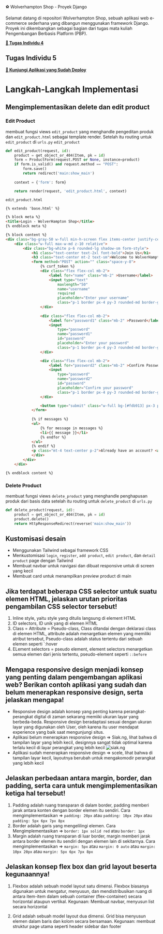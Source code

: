 ⚽ Wolverhampton Shop - Proyek Django

Selamat datang di repositori Wolverhampton Shop, sebuah aplikasi web e-commerce sederhana yang dibangun menggunakan framework Django. Proyek ini dikembangkan sebagai bagian dari tugas mata kuliah Pengembangan Berbasis Platform (PBP).

**[🔗 Tugas Individu 4](https://github.com/prasetyasurya-ui/football_shop/wiki/Tugas-Individu-4)**

## Tugas Individu 5

**[🔗 Kunjungi Aplikasi yang Sudah Deploy](https://prasetya-surya-footballshop.pbp.cs.ui.ac.id/)**


# Langkah-Langkah Implementasi

##  Mengimplementasikan delete dan edit product
### Edit Product
membuat fungsi views `edit_product` yang menghandle pengeditan produk dan `edit_product.html` sebagai template render. Setelah itu routing untuk `edit_product` di `urls.py`
`edit_product`
```python
def edit_product(request, id):
    product = get_object_or_404(Item, pk = id)
    form = ProductForm(request.POST or None, instance=product)
    if form.is_valid() and request.method == "POST":
        form.save()
        return redirect('main:show_main')
    
    context = {'form': form}

    return render(request, 'edit_product.html', context)
```

`edit_product.html`
```html
{% extends 'base.html' %}

{% block meta %}
<title>Login - WolverHampton Shop</title>
{% endblock meta %}

{% block content %}
<div class="bg-gray-50 w-full min-h-screen flex items-center justify-center p-8">
    <div class="w-full max-w-md z-10 relative">
        <div class="bg-white p-6 rounded-lg shadow-sm form-style">
            <h1 class="text-center text-2xl font-bold">Join Us</h1>
            <h3 class="text-center mt-2 text-sm">Welcome to WolverHampton Shop</h3>
            <form method="POST" action="" class="space-y-8">
                {% csrf_token %}
                <div class="flex flex-col mb-2">
                    <label for="name" class="mb-2" >Username</label>
                    <input type="text"
                        maxlength="50"
                        name="username"
                        required
                        placeholder="Enter your username"
                        class="p-1 border px-4 py-3 rounded-md border-gray-300">
                </div>
                
                <div class="flex flex-col mb-2">
                    <label for="password1" class="mb-2" >Password</label>
                    <input 
                        type="password"
                        name="password1"
                        id="password"
                        placeholder="Enter your password"
                        class="p-1 border px-4 py-3 rounded-md border-gray-300">
                </div>

                <div class="flex flex-col mb-2">
                    <label for="password2" class="mb-2" >Confirm Password</label>
                    <input 
                        type="password"
                        name="password2"
                        id="password"
                        placeholder="Confirm your password"
                        class="p-1 border px-4 py-3 rounded-md border-gray-300">
                </div>

                <button type="submit" class="w-full bg-[#fdb913] px-3 py-3 rounded-lg font-bold hover:bg-[#e4a70d] transition-colors">Sign in</button>
            </form>
        
            {% if messages %}
            <ul>
                {% for message in messages %}
                <li>{{ message }}</li>
                {% endfor %}
            </ul>
            {% endif %} 
            <p class="mt-4 text-center p-2">Already have an account? <a href="{% url 'main:login' %}" class="text-[#fdb913] font-medium">Sign in</a></p>
            </div>
        </div>
    </div>

{% endblock content %}
```

### Delete Product
membuat fungsi views `delete_product` yang menghandle penghapusan produk dari basis data setelah itu routing untuk `delete_product` di `urls.py`
```python
def delete_product(request, id):
    product = get_object_or_404(Item, pk = id)
    product.delete()
    return HttpResponseRedirect(reverse('main:show_main'))
```

## Kustomisasi desain
- Menggunakan Tailwind sebagai framework CSS
- Menkustomisasi `login`, `register`, `add product`, `edit product`, dan `detail product` page dengan Tailwind
- Membuat navbar untuk navigasi dan dibuat responsive untuk di screen yang kecil
- Membuat card untuk menampilkan preview product di main

## Jika terdapat beberapa CSS selector untuk suatu elemen HTML, jelaskan urutan prioritas pengambilan CSS selector tersebut!
1. Inline style, yaitu style yang ditulis langsung di element HTML
2. ID selectors, ID unik yang di elemen HTML
3. Class = Attribute = Pseudo-class, Class ditandai dengan deklarasi class di elemen HTML, attribute adalah menargetkan elemen yang memiliki atribut tersebut, Pseudo-class adalah status tertentu dari sebuah elemen seperti `:hover
4. ELement selectors = pseudo element, element selectors menargetkan semua elemen dari jenis tertentu, pseudo-element seperti `::before`

## Mengapa responsive design menjadi konsep yang penting dalam pengembangan aplikasi web? Berikan contoh aplikasi yang sudah dan belum menerapkan responsive design, serta jelaskan mengapa!
- Responsive design adalah konsep yang penting karena perangkat-perangkat digital di zaman sekarang memiiki ukuran layar yang berbeda-beda. Responsive design beradaptasi sesuai dengan ukuran layar yang digunakan oleh User, oleh karena itu user mendapat experience yang baik saat mengunjungi situs.
- Aplikasi belum menerapkan responsive design => Siak.ng, lihat bahwa di tampilan layar yang lebih kecil, designnya sangat tidak optimal karena terlalu kecil di layar perangkat yang lebih kecil
![siak.ng](image-4.png)
- Aplikasi sudah menerapkan responsive design => scele, lihat bahwa di tampilan layar kecil, layoutnya berubah untuk mengakomodir perangkat yang lebih kecil

## Jelaskan perbedaan antara margin, border, dan padding, serta cara untuk mengimplementasikan ketiga hal tersebut!
1. Padding adalah ruang transparan di dalam border, padding memberi jarak antara konten dengan border elemen itu sendiri. Cara mengimplementasikan => `padding: 20px` atau `padding: 10px 20px` atau `padding: 5px 6px 7px 8px`
2. Border adalah garis yang mengelilingi elemen. Cara Mengimplementasikan =>  `border: 1px solid red` atau `border: 1px`
3. Margin adalah ruang transparan di luar border, margin memberi jarak antara border elemen itu sendiri dengan elemen lain di sekitarnya. Cara mengimplementasikan => `margin: 5px` atau `margin: 0 auto` atau `margin: 10px 20px` atau `margin: 5px 6px 7px 8px`

## Jelaskan konsep flex box dan grid layout beserta kegunaannya!
1. Flexbox adalah sebuah model layout satu dimensi. Flexbox biasanya digunakan untuk mengatur, menyusun, dan mendistribusikan ruang di antara item-item dalam sebuah container (flex-container) secara horizontal ataupun vertikal. Kegunaan: Membuat navbar, menyusun list secara horizontal

2. Grid adalah sebuah model layout dua dimensi. Grid bisa menyusun elemen dalam baris dan kolom secara bersamaan. Kegunaan: membuat struktur page utama seperti header sidebar dan footer